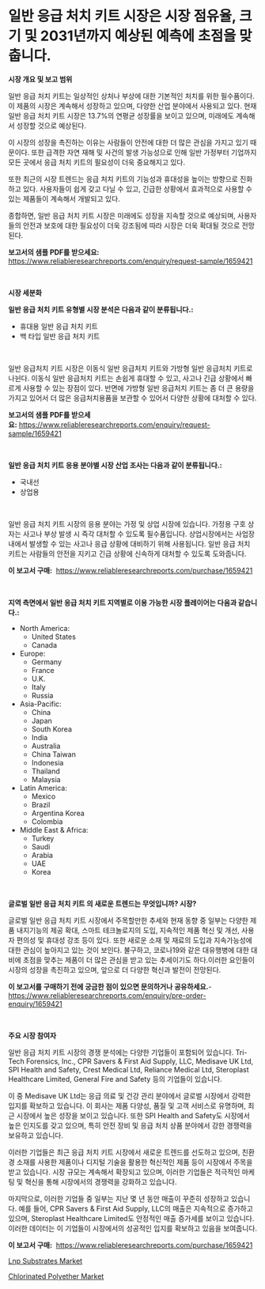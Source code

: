<p><h1>일반 응급 처치 키트 시장은 시장 점유율, 크기 및 2031년까지 예상된 예측에 초점을 맞춥니다.</h1></p><p><strong>시장 개요 및 보고 범위</strong></p>
<p><p>일반 응급 처치 키트는 일상적인 상처나 부상에 대한 기본적인 처치를 위한 필수품이다. 이 제품의 시장은 계속해서 성장하고 있으며, 다양한 산업 분야에서 사용되고 있다. 현재 일반 응급 처치 키트 시장은 13.7%의 연평균 성장률을 보이고 있으며, 미래에도 계속해서 성장할 것으로 예상된다. </p><p>이 시장의 성장을 촉진하는 이유는 사람들이 안전에 대한 더 많은 관심을 가지고 있기 때문이다. 또한 급격한 자연 재해 및 사건의 발생 가능성으로 인해 일반 가정부터 기업까지 모든 곳에서 응급 처치 키트의 필요성이 더욱 중요해지고 있다. </p><p>또한 최근의 시장 트렌드는 응급 처치 키트의 기능성과 휴대성을 높이는 방향으로 진화하고 있다. 사용자들이 쉽게 갖고 다닐 수 있고, 긴급한 상황에서 효과적으로 사용할 수 있는 제품들이 계속해서 개발되고 있다.</p><p>종합하면, 일반 응급 처치 키트 시장은 미래에도 성장을 지속할 것으로 예상되며, 사용자들의 안전과 보호에 대한 필요성이 더욱 강조됨에 따라 시장은 더욱 확대될 것으로 전망된다.</p></p>
<p><strong>보고서의 샘플 PDF를 받으세요:</strong> <a href="https://www.reliableresearchreports.com/enquiry/request-sample/1659421">https://www.reliableresearchreports.com/enquiry/request-sample/1659421</a></p>
<p>&nbsp;</p>
<p><strong>시장 세분화</strong></p>
<p><strong>일반 응급 처치 키트 유형별 시장 분석은 다음과 같이 분류됩니다.:</strong></p>
<p><ul><li>휴대용 일반 응급 처치 키트</li><li>백 타입 일반 응급 처치 키트</li></ul></p>
<p>&nbsp;</p>
<p><p>일반 응급처치 키트 시장은 이동식 일반 응급처치 키트와 가방형 일반 응급처치 키트로 나뉜다. 이동식 일반 응급처치 키트는 손쉽게 휴대할 수 있고, 사고나 긴급 상황에서 빠르게 사용할 수 있는 장점이 있다. 반면에 가방형 일반 응급처치 키트는 좀 더 큰 용량을 가지고 있어서 더 많은 응급처치용품을 보관할 수 있어서 다양한 상황에 대처할 수 있다.</p></p>
<p><strong>보고서의 샘플 PDF를 받으세요:</strong>&nbsp;<a href="https://www.reliableresearchreports.com/enquiry/request-sample/1659421">https://www.reliableresearchreports.com/enquiry/request-sample/1659421</a></p>
<p>&nbsp;</p>
<p><strong> 일반 응급 처치 키트 응용 분야별 시장 산업 조사는 다음과 같이 분류됩니다.:</strong></p>
<p><ul><li>국내선</li><li>상업용</li></ul></p>
<p>&nbsp;</p>
<p><p>일반 응급 처치 키트 시장의 응용 분야는 가정 및 상업 시장에 있습니다. 가정용 구호 상자는 사고나 부상 발생 시 즉각 대처할 수 있도록 필수품입니다. 상업시장에서는 사업장 내에서 발생할 수 있는 사고나 응급 상황에 대비하기 위해 사용됩니다. 일반 응급 처치 키트는 사람들의 안전을 지키고 긴급 상황에 신속하게 대처할 수 있도록 도와줍니다.</p></p>
<p><strong>이 보고서 구매:</strong>&nbsp; <a href="https://www.reliableresearchreports.com/purchase/1659421">https://www.reliableresearchreports.com/purchase/1659421</a></p>
<p>&nbsp;</p>
<p><strong>지역 측면에서 일반 응급 처치 키트 지역별로 이용 가능한 시장 플레이어는 다음과 같습니다.:</strong></p>
<p><ul>
    <li>
        North America:
        <ul>
            <li>United States</li>
            <li>Canada</li>
        </ul>
    </li>
    <li>
        Europe:
        <ul>
            <li>Germany</li>
            <li>France</li>
            <li>U.K.</li>
            <li>Italy</li>
            <li>Russia</li>
        </ul>
    </li>
    <li>
        Asia-Pacific:
        <ul>
            <li>China</li>
            <li>Japan</li>
            <li>South Korea</li>
            <li>India</li>
            <li>Australia</li>
            <li>China Taiwan</li>
            <li>Indonesia</li>
            <li>Thailand</li>
            <li>Malaysia</li>
        </ul>
    </li>
    <li>
        Latin America:
        <ul>
            <li>Mexico</li>
            <li>Brazil</li>
            <li>Argentina Korea</li>
            <li>Colombia</li>
        </ul>
    </li>
    <li>
        Middle East & Africa:
        <ul>
            <li>Turkey</li>
            <li>Saudi</li>
            <li>Arabia</li>
            <li>UAE</li>
            <li>Korea</li>
        </ul>
    </li>
    </ul></p>
<p>&nbsp;</p>
<p><strong>글로벌 일반 응급 처치 키트 의 새로운 트렌드는 무엇입니까? 시장?</strong></p>
<p><p>글로벌 일반 응급 처치 키트 시장에서 주목할만한 추세와 현재 동향 중 일부는 다양한 제품 내지기능의 제공 확대, 스마트 테크놀로지의 도입, 지속적인 제품 혁신 및 개선, 사용자 편의성 및 휴대성 강조 등이 있다. 또한 새로운 소재 및 재료의 도입과 지속가능성에 대한 관심이 높아지고 있는 것이 보인다. 불구하고, 코로나19와 같은 대유행병에 대한 대비에 초점을 맞추는 제품이 더 많은 관심을 받고 있는 추세이기도 하다.이러한 요인들이 시장의 성장을 촉진하고 있으며, 앞으로 더 다양한 혁신과 발전이 전망된다.</p></p>
<p><strong>이 보고서를 구매하기 전에 궁금한 점이 있으면 문의하거나 공유하세요.</strong>- <a href="https://www.reliableresearchreports.com/enquiry/pre-order-enquiry/1659421">https://www.reliableresearchreports.com/enquiry/pre-order-enquiry/1659421</a></p>
<p>&nbsp;</p>
<p><strong>주요 시장 참여자</strong></p>
<p><p>일반 응급 처치 키트 시장의 경쟁 분석에는 다양한 기업들이 포함되어 있습니다. Tri-Tech Forensics, Inc., CPR Savers & First Aid Supply, LLC, Medisave UK Ltd, SPI Health and Safety, Crest Medical Ltd, Reliance Medical Ltd, Steroplast Healthcare Limited, General Fire and Safety 등의 기업들이 있습니다. </p><p>이 중 Medisave UK Ltd는 응급 의료 및 건강 관리 분야에서 글로벌 시장에서 강력한 입지를 확보하고 있습니다. 이 회사는 제품 다양성, 품질 및 고객 서비스로 유명하며, 최근 시장에서 높은 성장을 보이고 있습니다. 또한 SPI Health and Safety도 시장에서 높은 인지도를 갖고 있으며, 특히 안전 장비 및 응급 처치 상품 분야에서 강한 경쟁력을 보유하고 있습니다. </p><p>이러한 기업들은 최근 응급 처치 키트 시장에서 새로운 트렌드를 선도하고 있으며, 친환경 소재를 사용한 제품이나 디지털 기술을 활용한 혁신적인 제품 등이 시장에서 주목을 받고 있습니다. 시장 규모는 계속해서 확장되고 있으며, 이러한 기업들은 적극적인 마케팅 및 혁신을 통해 시장에서의 경쟁력을 강화하고 있습니다. </p><p>마지막으로, 이러한 기업들 중 일부는 지난 몇 년 동안 매출이 꾸준히 성장하고 있습니다. 예를 들어, CPR Savers & First Aid Supply, LLC의 매출은 지속적으로 증가하고 있으며, Steroplast Healthcare Limited도 안정적인 매출 증가세를 보이고 있습니다. 이러한 데이터는 이 기업들이 시장에서의 성공적인 입지를 확보하고 있음을 보여줍니다.</p></p>
<p><strong>이 보고서 구매:</strong>&nbsp;&nbsp;<a href="https://www.reliableresearchreports.com/purchase/1659421">https://www.reliableresearchreports.com/purchase/1659421</a></p>
<p><p><a href="https://github.com/seekum/Market-Research-Report-List-2/blob/main/lnp-substrates-market.md">Lnp Substrates Market</a></p><p><a href="https://noble-drawer-34c.notion.site/Chlorinated-Polyether-Market-Size-Furnishes-Valuable-Information-Encompassing-Market-Share-Market-T-2e54199eee1d49a9a4f2e24abfdc9d75">Chlorinated Polyether Market</a></p></p>
